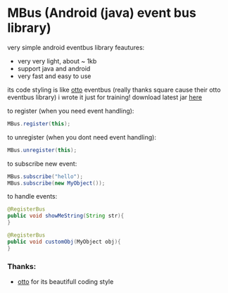 # MBus (Android (java) event bus library)

very simple android eventbus library
feautures:

 * very very light, about ~ 1kb
 * support java and android
 * very fast and easy to use
 

its code styling is like [otto](square.github.io/otto/) eventbus (really thanks square cause their otto eventbus library)
i wrote it just for training!
download latest jar [here](https://github.com/mphj/mbus/releases/download/1.0.0/mbus.jar)

to register (when you need event handling):
```java
MBus.register(this);
```
to unregister (when you dont need event handling):
```java
MBus.unregister(this);
```
to subscribe new event:
```java
MBus.subscribe("hello");
MBus.subscribe(new MyObject());
```
to handle events:
```java
@RegisterBus
public void showMeString(String str){
}

@RegisterBus
public void customObj(MyObject obj){
}
```


### Thanks:

 * [otto](square.github.io/otto/) for its beautifull coding style
